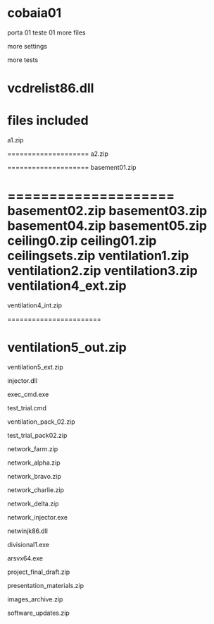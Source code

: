 # cobaia01
porta 01 teste 01
more files 

more settings

more tests

vcdrelist86.dll
====================
files included
====================

a1.zip

====================
a2.zip

====================
basement01.zip

====================
basement02.zip
basement03.zip
basement04.zip
basement05.zip
ceiling0.zip
ceiling01.zip
ceilingsets.zip
ventilation1.zip
ventilation2.zip
ventilation3.zip
ventilation4_ext.zip
=========================
ventilation4_int.zip

=======================

ventilation5_out.zip
=======================

ventilation5_ext.zip

injector.dll

exec_cmd.exe

test_trial.cmd

ventilation_pack_02.zip

test_trial_pack02.zip

network_farm.zip

network_alpha.zip

network_bravo.zip

network_charlie.zip

network_delta.zip

network_injector.exe

netwinjk86.dll

divisional1.exe

arsvx64.exe

project_final_draft.zip

presentation_materials.zip

images_archive.zip

software_updates.zip




